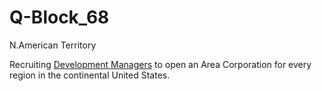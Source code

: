 # Q-Block_68
N.American Territory 


Recruiting [Development Managers](https://github.com/Alghuti-Portfolio/Q-Block_68/blob/fe1a0e6b0e04932e36370cbde1b1f3e0d53abd8b/Files/Aug4_22_Letter_Agreement%20.pdf) to open an Area Corporation for every region in the continental United States.
